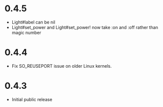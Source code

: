 # 0.4.5

- Light#label can be nil
- Light#set_power and Light#set_power! now take :on and :off rather than magic number

# 0.4.4

- Fix SO_REUSEPORT issue on older Linux kernels.

# 0.4.3

- Initial public release
